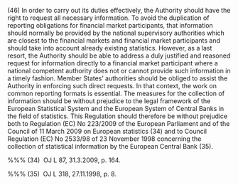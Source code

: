 (46) In order to carry out its duties effectively, the Authority should have the right to request all necessary information. To avoid the duplication of reporting obligations for financial market participants, that information should normally be provided by the national supervisory authorities which are closest to the financial markets and financial market participants and should take into account already existing statistics. However, as a last resort, the Authority should be able to address a duly justified and reasoned request for information directly to a financial market participant where a national competent authority does not or cannot provide such information in a timely fashion. Member States’ authorities should be obliged to assist the Authority in enforcing such direct requests. In that context, the work on common reporting formats is essential. The measures for the collection of information should be without prejudice to the legal framework of the European Statistical System and the European System of Central Banks in the field of statistics. This Regulation should therefore be without prejudice both to Regulation (EC) No 223/2009 of the European Parliament and of the Council of 11 March 2009 on European statistics (34) and to Council Regulation (EC) No 2533/98 of 23 November 1998 concerning the collection of statistical information by the European Central Bank (35).

%%% (34)  OJ L 87, 31.3.2009, p. 164.

%%% (35)  OJ L 318, 27.11.1998, p. 8.
